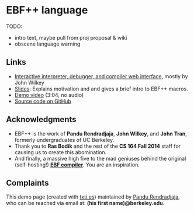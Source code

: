 # EBF++ language

TODO:

- intro text, maybe pull from proj proposal & wiki
- obscene language warning

## Links

- [Interactive interpreter, debugger, and compiler web interface](https://www.ocf.berkeley.edu/~prendra/ebfpp/interpreter/), mostly by John Wilkey
- [Slides](https://drive.google.com/file/d/0B1DFn5TANcs5MDZWamltYnRoSlE/view): Explains motivation and and gives a brief intro to EBF++ macros.
- [Demo video](https://drive.google.com/file/d/0B1DFn5TANcs5WUZNMVY5TndtcHc/view) (3:04, no audio)
- [Source code on GitHub](https://github.com/prendradjaja/ebfpp)

## Acknowledgments

- EBF++ is the work of **Pandu Rendradjaja**, **John Wilkey**, and **John Tran**, formerly undergraduates of UC Berkeley.
- Thank you to **Ras Bodik** and the rest of the **CS 164 Fall 2014** staff for causing us to create this abomination.
- And finally, a massive high five to the mad geniuses behind the original (self-hosting!) [**EBF compiler**](https://code.google.com/archive/p/ebf-compiler/). You are an inspiration.

## Complaints

This demo page (created with [txti.es](http://txti.es/)) maintained by [Pandu Rendradjaja](https://github.com/prendradjaja/), who can be reached via email at: **(his first name)@berkeley.edu**.
